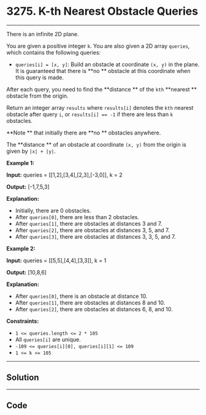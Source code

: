 # 3275. K-th Nearest Obstacle Queries

---

There is an infinite 2D plane.

You are given a positive integer `k`. You are also given a 2D array `queries`, which contains the following queries:

  * `queries[i] = [x, y]`: Build an obstacle at coordinate `(x, y)` in the plane. It is guaranteed that there is **no ** obstacle at this coordinate when this query is made.



After each query, you need to find the **distance ** of the `kth` **nearest ** obstacle from the origin.

Return an integer array `results` where `results[i]` denotes the `kth` nearest obstacle after query `i`, or `results[i] == -1` if there are less than `k` obstacles.

**Note ** that initially there are **no ** obstacles anywhere.

The **distance ** of an obstacle at coordinate `(x, y)` from the origin is given by `|x| + |y|`.

 

**Example 1:**

**Input:** queries = [[1,2],[3,4],[2,3],[-3,0]], k = 2

**Output:** [-1,7,5,3]

**Explanation:**

  * Initially, there are 0 obstacles.
  * After `queries[0]`, there are less than 2 obstacles.
  * After `queries[1]`, there are obstacles at distances 3 and 7.
  * After `queries[2]`, there are obstacles at distances 3, 5, and 7.
  * After `queries[3]`, there are obstacles at distances 3, 3, 5, and 7.



**Example 2:**

**Input:** queries = [[5,5],[4,4],[3,3]], k = 1

**Output:** [10,8,6]

**Explanation:**

  * After `queries[0]`, there is an obstacle at distance 10.
  * After `queries[1]`, there are obstacles at distances 8 and 10.
  * After `queries[2]`, there are obstacles at distances 6, 8, and 10.



 

**Constraints:**

  * `1 <= queries.length <= 2 * 105`
  * All `queries[i]` are unique.
  * `-109 <= queries[i][0], queries[i][1] <= 109`
  * `1 <= k <= 105`

---

## Solution



---

## Code
```python


```